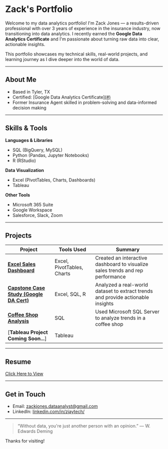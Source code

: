 # Zack's Portfolio

Welcome to my data analytics portfolio! I'm Zack Jones — a results-driven professional with over 3 years of experience in the insurance industry, now transitioning into data analytics. I recently earned the **Google Data Analytics Certificate** and I'm passionate about turning raw data into clear, actionable insights.

This portfolio showcases my technical skills, real-world projects, and learning journey as I dive deeper into the world of data.

---

## About Me

- Based in Tyler, TX  
- Certified: [Google Data Analytics Certificate][(#)](https://coursera.org/share/39e275102d3db7d42d6049d861f51a25)  
- Former Insurance Agent skilled in problem-solving and data-informed decision making

---

## Skills & Tools

**Languages & Libraries**  
- SQL (BigQuery, MySQL)  
- Python (Pandas, Jupyter Notebooks)  
- R (RStudio)  

**Data Visualization**  
- Excel (PivotTables, Charts, Dashboards)  
- Tableau  

**Other Tools**  
- Microsoft 365 Suite  
- Google Workspace  
- Salesforce, Slack, Zoom  

---

## Projects

| Project | Tools Used | Summary |
|--------|------------|---------|
| [**Excel Sales Dashboard**](https://1drv.ms/x/c/34812ba1f637c043/ES4hTp8cpKdAlnRP2qNY2HsBr5nF8HWXwq2msQXql0gxVQ?e=iJb1zr) | Excel, PivotTables, Charts | Created an interactive dashboard to visualize sales trends and rep performance |
| [**Capstone Case Study (Google DA Cert)**](https://github.com/zJayTech/Data-Analytics-Portfolio/commit/2f8557c90de64c142f9932b9d1ef7135f61cf421) | Excel, SQL, R | Analyzed a real-world dataset to extract trends and provide actionable insights |
|  [**Coffee Shop Analysis**](https://github.com/zJayTech/Coffee-Shop-Analysis/blob/main/README.md) | SQL | Used Microsoft SQL Server to analyze trends in a coffee shop |
|  [**Tableau Project Coming Soon...**] | Tableau |  |

---

## Resume

[Click Here to View](https://docs.google.com/document/d/1-cIMF5n3icKCGxDhhE5Nptz85aCAS_LoM8rmqLY9Dzw/edit?tab=t.0)

---

## Get in Touch

- Email: [zackjones.dataanalyst@gmail.com](mailto:zackjones.dataanalyst@gmail.com)  
- LinkedIn: [linkedin.com/in/zjaytech/](https://www.linkedin.com/in/zjaytech/)  

---

> “Without data, you're just another person with an opinion.” — W. Edwards Deming

Thanks for visiting!
